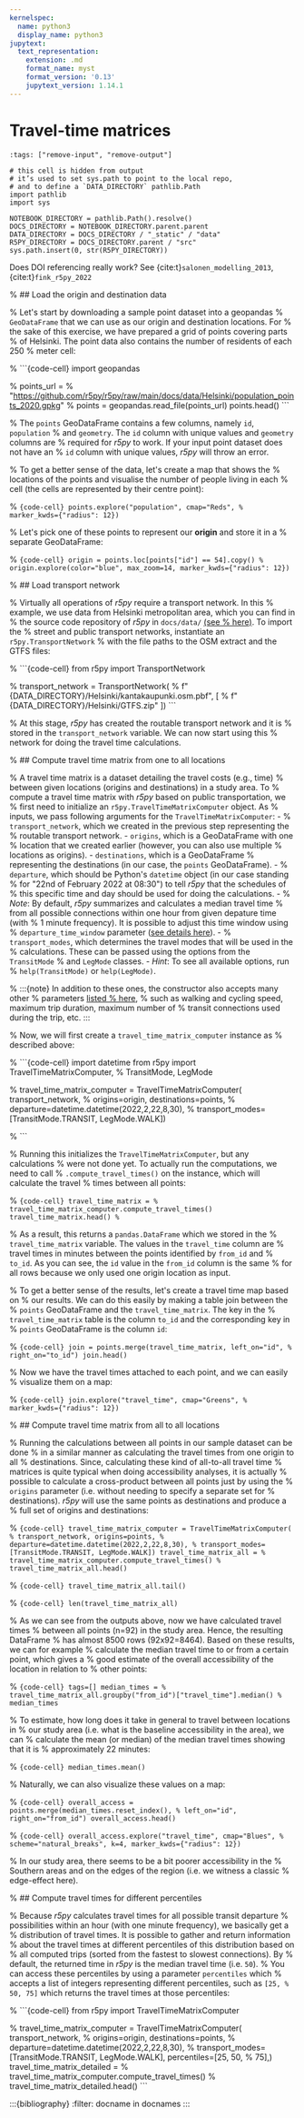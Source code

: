 ```yaml
---
kernelspec:
  name: python3
  display_name: python3
jupytext:
  text_representation:
    extension: .md
    format_name: myst
    format_version: '0.13'
    jupytext_version: 1.14.1
---
```



# Travel-time matrices

```{code-cell}
:tags: ["remove-input", "remove-output"]

# this cell is hidden from output
# it’s used to set sys.path to point to the local repo,
# and to define a `DATA_DIRECTORY` pathlib.Path
import pathlib
import sys 

NOTEBOOK_DIRECTORY = pathlib.Path().resolve()
DOCS_DIRECTORY = NOTEBOOK_DIRECTORY.parent.parent
DATA_DIRECTORY = DOCS_DIRECTORY / "_static" / "data"
R5PY_DIRECTORY = DOCS_DIRECTORY.parent / "src"
sys.path.insert(0, str(R5PY_DIRECTORY))
```

Does DOI referencing really work? See {cite:t}`salonen_modelling_2013`, {cite:t}`fink_r5py_2022`

% ## Load the origin and destination data

% Let's start by downloading a sample point dataset into a geopandas
% `GeoDataFrame` that we can use as our origin and destination locations. For
% the sake of this exercise, we have prepared a grid of points covering parts
% of Helsinki. The point data also contains the number of residents of each 250
% meter cell:

% ```{code-cell} import geopandas

% points_url =
% "https://github.com/r5py/r5py/raw/main/docs/data/Helsinki/population_points_2020.gpkg"
% points = geopandas.read_file(points_url) points.head() ```

% The `points` GeoDataFrame contains a few columns, namely `id`, `population`
% and `geometry`. The `id` column with unique values and `geometry` columns are
% required for *r5py* to work. If your input point dataset does not have an
% `id` column with unique values, *r5py* will throw an error.

% To get a better sense of the data, let's create a map that shows the
% locations of the points and visualise the number of people living in each
% cell (the cells are represented by their centre point):

% ```{code-cell} points.explore("population", cmap="Reds",
% marker_kwds={"radius": 12}) ```

% Let's pick one of these points to represent our **origin** and store it in a
% separate GeoDataFrame:

% ```{code-cell} origin = points.loc[points["id"] == 54].copy()
% origin.explore(color="blue", max_zoom=14, marker_kwds={"radius": 12}) ```

% <!-- #region tags=[] --> ## Load transport network

% Virtually all operations of *r5py* require a transport network. In this
% example, we use data from Helsinki metropolitan area, which you can find in
% the source code repository of *r5py* in `docs/data/` [(see
% here)](https://github.com/r5py/r5py/tree/main/docs/data). To import the
% street and public transport networks, instantiate an `r5py.TransportNetwork`
% with the file paths to the OSM extract and the GTFS files: <!-- #endregion
% -->

% ```{code-cell} from r5py import TransportNetwork

% transport_network = TransportNetwork(
% f"{DATA_DIRECTORY}/Helsinki/kantakaupunki.osm.pbf", [
% f"{DATA_DIRECTORY}/Helsinki/GTFS.zip" ]) ```

% At this stage, *r5py* has created the routable transport network and it is
% stored in the `transport_network` variable. We can now start using this
% network for doing the travel time calculations.


% ## Compute travel time matrix from one to all locations

% A travel time matrix is a dataset detailing the travel costs (e.g., time)
% between given locations (origins and destinations) in a study area. To
% compute a travel time matrix with *r5py* based on public transportation, we
% first need to initialize an `r5py.TravelTimeMatrixComputer` object. As
% inputs, we pass following arguments for the `TravelTimeMatrixComputer`: -
% `transport_network`, which we created in the previous step representing the
% routable transport network.  - `origins`, which is a GeoDataFrame with one
% location that we created earlier (however, you can also use multiple
% locations as origins).  - `destinations`, which is a GeoDataFrame
% representing the destinations (in our case, the `points` GeoDataFrame).  -
% `departure`, which should be Python's `datetime` object (in our case standing
% for "22nd of February 2022 at 08:30") to tell *r5py* that the schedules of
% this specific time and day should be used for doing the calculations.  -
% *Note*: By default, *r5py* summarizes and calculates a median travel time
% from all possible connections within one hour from given depature time (with
% 1 minute frequency). It is possible to adjust this time window using
% `departure_time_window` parameter ([see details here](r5py.RegionalTask)).  -
% `transport_modes`, which determines the travel modes that will be used in the
% calculations. These can be passed using the options from the `TransitMode`
% and `LegMode` classes.  - *Hint*: To see all available options, run
% `help(TransitMode)` or `help(LegMode)`.

% :::{note} In addition to these ones, the constructor also accepts many other
% parameters [listed
% here](https://r5py.readthedocs.io/en/stable/reference.html#r5py.RegionalTask),
% such as walking and cycling speed, maximum trip duration, maximum number of
% transit connections used during the trip, etc.  :::

% Now, we will first create a `travel_time_matrix_computer` instance as
% described above:

% ```{code-cell} import datetime from r5py import TravelTimeMatrixComputer,
% TransitMode, LegMode


% travel_time_matrix_computer = TravelTimeMatrixComputer( transport_network,
% origins=origin, destinations=points,
% departure=datetime.datetime(2022,2,22,8,30),
% transport_modes=[TransitMode.TRANSIT, LegMode.WALK])

% ```

% Running this initializes the `TravelTimeMatrixComputer`, but any calculations
% were not done yet.  To actually run the computations, we need to call
% `.compute_travel_times()` on the instance, which will calculate the travel
% times between all points:

% ```{code-cell} travel_time_matrix =
% travel_time_matrix_computer.compute_travel_times() travel_time_matrix.head()
% ```

% As a result, this returns a `pandas.DataFrame` which we stored in the
% `travel_time_matrix` variable. The values in the `travel_time` column are
% travel times in minutes between the points identified by `from_id` and
% `to_id`. As you can see, the `id` value in the `from_id` column is the same
% for all rows because we only used one origin location as input.

% To get a better sense of the results, let's create a travel time map based on
% our results. We can do this easily by making a table join between the
% `points` GeoDataFrame and the `travel_time_matrix`. The key in the
% `travel_time_matrix` table is the column `to_id` and the corresponding key in
% `points` GeoDataFrame is the column `id`:

% ```{code-cell} join = points.merge(travel_time_matrix, left_on="id",
% right_on="to_id") join.head() ```

% Now we have the travel times attached to each point, and we can easily
% visualize them on a map:

% ```{code-cell} join.explore("travel_time", cmap="Greens",
% marker_kwds={"radius": 12}) ```

% ## Compute travel time matrix from all to all locations

% Running the calculations between all points in our sample dataset can be done
% in a similar manner as calculating the travel times from one origin to all
% destinations.  Since, calculating these kind of all-to-all travel time
% matrices is quite typical when doing accessibility analyses, it is actually
% possible to calculate a cross-product between all points just by using the
% `origins` parameter (i.e. without needing to specify a separate set for
% destinations). *r5py* will use the same points as destinations and produce a
% full set of origins and destinations:


% ```{code-cell} travel_time_matrix_computer = TravelTimeMatrixComputer(
% transport_network, origins=points,
% departure=datetime.datetime(2022,2,22,8,30),
% transport_modes=[TransitMode.TRANSIT, LegMode.WALK]) travel_time_matrix_all =
% travel_time_matrix_computer.compute_travel_times()
% travel_time_matrix_all.head() ```

% ```{code-cell} travel_time_matrix_all.tail() ```

% ```{code-cell} len(travel_time_matrix_all) ```

% As we can see from the outputs above, now we have calculated travel times
% between all points (n=92) in the study area. Hence, the resulting DataFrame
% has almost 8500 rows (92x92=8464). Based on these results, we can for example
% calculate the median travel time to or from a certain point, which gives a
% good estimate of the overall accessibility of the location in relation to
% other points:

% ```{code-cell} tags=[] median_times =
% travel_time_matrix_all.groupby("from_id")["travel_time"].median()
% median_times ```

% To estimate, how long does it take in general to travel between locations in
% our study area (i.e. what is the baseline accessibility in the area), we can
% calculate the mean (or median) of the median travel times showing that it is
% approximately 22 minutes:

% ```{code-cell} median_times.mean() ```

% Naturally, we can also visualize these values on a map:

% ```{code-cell} overall_access = points.merge(median_times.reset_index(),
% left_on="id", right_on="from_id") overall_access.head() ```

% ```{code-cell} overall_access.explore("travel_time", cmap="Blues",
% scheme="natural_breaks", k=4, marker_kwds={"radius": 12}) ```

% In our study area, there seems to be a bit poorer accessibility in the
% Southern areas and on the edges of the region (i.e. we witness a classic
% edge-effect here).


% ## Compute travel times for different percentiles

% Because *r5py* calculates travel times for all possible transit departure
% possibilities within an hour (with one minute frequency), we basically get a
% distribution of travel times. It is possible to gather and return information
% about the travel times at different percentiles of this distribution based on
% all computed trips (sorted from the fastest to slowest connections). By
% default, the returned time in *r5py* is the median travel time (i.e. `50`).
% You can access these percentiles by using a parameter `percentiles` which
% accepts a list of integers representing different percentiles, such as `[25,
% 50, 75]` which returns the travel times at those percentiles:

% ```{code-cell} from r5py import TravelTimeMatrixComputer

% travel_time_matrix_computer = TravelTimeMatrixComputer( transport_network,
% origins=origin, destinations=points,
% departure=datetime.datetime(2022,2,22,8,30),
% transport_modes=[TransitMode.TRANSIT, LegMode.WALK], percentiles=[25, 50,
% 75],) travel_time_matrix_detailed =
% travel_time_matrix_computer.compute_travel_times()
% travel_time_matrix_detailed.head() ```


:::{bibliography}
:filter: docname in docnames
:::

